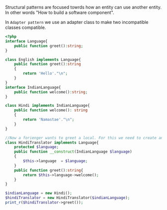 Structural patterns are focused towrds how an entity can use another entity. In other words "How to build a software component".

In `Adapter pattern` we use an adapter class to make two incompatible classes compatible.

```php
<?php
interface Language{
    public function greet():string;
}

class English implements Language{
    public function greet():string
    {
        return 'Hello'."\n";
    }
}
interface IndianLanguage{
    public function welcome():string;
}

class Hindi implements IndianLanguage{
    public function welcome(): string
    {
        return 'Namastae'."\n";
    }
}

//Now a forienger wants to greet a local. For this we need to create an Adapter or a Translator
class HindiTranslator implements Language{
    protected $language;
    public function __construct(IndianLanguage $language)
    {
        $this->language  = $language;
    }
    public function greet():string{
        return $this->language->welcome();
    }
}

$indianLanguage = new Hindi();
$hindiTranslator = new HindiTranslator($indianLanguage);
print_r($hindiTranslator->greet());

```
